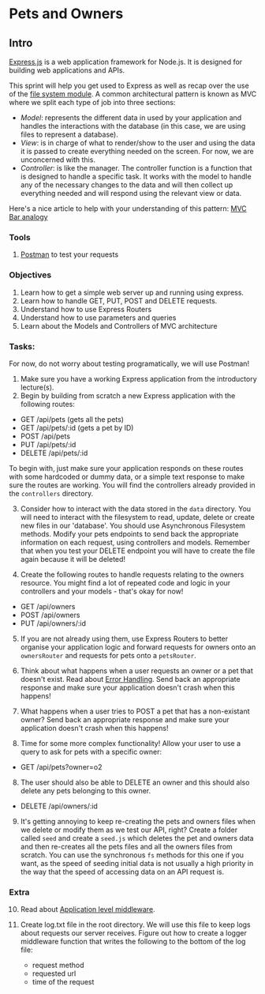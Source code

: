 # Pets and Owners

## Intro

[Express.js](http://expressjs.com/) is a web application framework for Node.js. It is designed for building web applications and APIs.

This sprint will help you get used to Express as well as recap over the use of the [file system module](https://nodejs.org/api/fs.html). A common architectural pattern is known as MVC where we split each type of job into three sections:

* *Model*: represents the different data in used by your application and handles the interactions with the database (in this case, we are using files to represent a database).
* *View*: is in charge of what to render/show to the user and using the data it is passed to create everything needed on the screen. For now, we are unconcerned with this.
* *Controller*: is like the manager. The controller function is a function that is designed to handle a specific task. It works with the model to handle any of the necessary changes to the data and will then collect up everything needed and will respond using the relevant view or data.

Here's a nice article to help with your understanding of this pattern:
[MVC Bar analogy](https://medium.freecodecamp.org/model-view-controller-mvc-explained-through-ordering-drinks-at-the-bar-efcba6255053)


### Tools

1. [Postman](https://www.getpostman.com/) to test your requests

### Objectives
1. Learn how to get a simple web server up and running using express.
2. Learn how to handle GET, PUT, POST and DELETE requests.
3. Understand how to use Express Routers
4. Understand how to use parameters and queries
5. Learn about the Models and Controllers of MVC architecture


### Tasks:

For now, do not worry about testing programatically, we will use Postman!

1. Make sure you have a working Express application from the introductory lecture(s).
2. Begin by building from scratch a new Express application with the following routes:

- GET /api/pets (gets all the pets)
- GET /api/pets/:id (gets a pet by ID)
- POST /api/pets
- PUT /api/pets/:id
- DELETE /api/pets/:id

To begin with, just make sure your application responds on these routes with some hardcoded or dummy data, or a simple text response to make sure the routes are working. You will find the controllers already provided in the `controllers` directory.

3. Consider how to interact with the data stored in the `data` directory. You will need to interact with the filesystem to read, update, delete or create new files in our 'database'. You should use Asynchronous Filesystem methods. Modify your pets endpoints to send back the appropriate information on each request, using controllers and models. Remember that when you test your DELETE endpoint you will have to create the file again because it will be deleted!

4. Create the following routes to handle requests relating to the owners resource. You might find a lot of repeated code and logic in your controllers and your models - that's okay for now!

- GET /api/owners
- POST /api/owners
- PUT /api/owners/:id


5. If you are not already using them, use Express Routers to better organise your application logic and forward requests for owners onto an `ownersRouter` and requests for pets onto a `petsRouter`.

6. Think about what happens when a user requests an owner or a pet that doesn't exist. Read about [Error Handling](http://expressjs.com/en/guide/error-handling.html). Send back an appropriate response and make sure your application doesn't crash when this happens!

7. What happens when a user tries to POST a pet that has a non-existant owner? Send back an appropriate response and make sure your application doesn't crash when this happens!

7. Time for some more complex functionality! Allow your user to use a query to ask for pets with a specific owner:

- GET /api/pets?owner=o2

8. The user should also be able to DELETE an owner and this should also delete any pets belonging to this owner.

- DELETE /api/owners/:id

9. It's getting annoying to keep re-creating the pets and owners files when we delete or modify them as we test our API, right? Create a folder called `seed` and create a `seed.js` which deletes the pet and owners data and then re-creates all the pets files and all the owners files from scratch. You can use the synchronous `fs` methods for this one if you want, as the speed of seeding initial data is not usually a high priority in the way that the speed of accessing data on an API request is.

### Extra

10. Read about [Application level middleware](http://expressjs.com/en/guide/using-middleware.html#middleware.application).

11. Create log.txt file in the root directory. We will use this file to keep logs about requests our server receives. Figure out how to create a logger middleware function that writes the following to the bottom of the log file:
    - request method
    - requested url
    - time of the request

